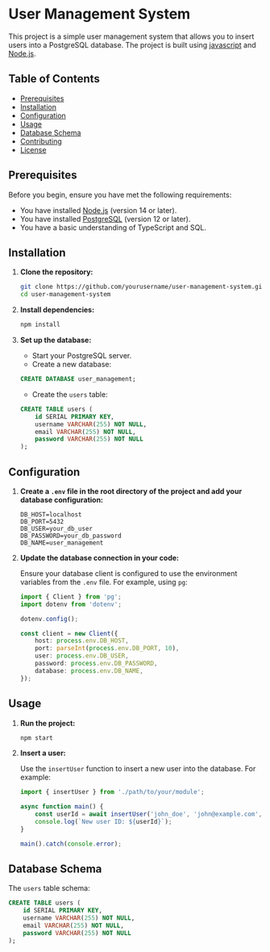 # User Management System

This project is a simple user management system that allows you to insert users into a PostgreSQL database. The project is built using [javascript](https://developer.mozilla.org/en-US/docs/Web/JavaScript) and [Node.js](https://nodejs.org/).

## Table of Contents

- [Prerequisites](#prerequisites)
- [Installation](#installation)
- [Configuration](#configuration)
- [Usage](#usage)
- [Database Schema](#database-schema)
- [Contributing](#contributing)
- [License](#license)

## Prerequisites

Before you begin, ensure you have met the following requirements:

- You have installed [Node.js](https://nodejs.org/) (version 14 or later).
- You have installed [PostgreSQL](https://www.postgresql.org/) (version 12 or later).
- You have a basic understanding of TypeScript and SQL.

## Installation

1. **Clone the repository:**

    ```bash
    git clone https://github.com/yourusername/user-management-system.git
    cd user-management-system
    ```

2. **Install dependencies:**

    ```bash
    npm install
    ```

3. **Set up the database:**

    - Start your PostgreSQL server.
    - Create a new database:

    ```sql
    CREATE DATABASE user_management;
    ```

    - Create the `users` table:

    ```sql
    CREATE TABLE users (
        id SERIAL PRIMARY KEY,
        username VARCHAR(255) NOT NULL,
        email VARCHAR(255) NOT NULL,
        password VARCHAR(255) NOT NULL
    );
    ```

## Configuration

1. **Create a `.env` file in the root directory of the project and add your database configuration:**

    ```env
    DB_HOST=localhost
    DB_PORT=5432
    DB_USER=your_db_user
    DB_PASSWORD=your_db_password
    DB_NAME=user_management
    ```

2. **Update the database connection in your code:**

    Ensure your database client is configured to use the environment variables from the `.env` file. For example, using `pg`:

    ```typescript
    import { Client } from 'pg';
    import dotenv from 'dotenv';

    dotenv.config();

    const client = new Client({
        host: process.env.DB_HOST,
        port: parseInt(process.env.DB_PORT, 10),
        user: process.env.DB_USER,
        password: process.env.DB_PASSWORD,
        database: process.env.DB_NAME,
    });
    ```

## Usage

1. **Run the project:**

    ```bash
    npm start
    ```

2. **Insert a user:**

    Use the `insertUser` function to insert a new user into the database. For example:

    ```javascript
    import { insertUser } from './path/to/your/module';

    async function main() {
        const userId = await insertUser('john_doe', 'john@example.com', 'securepassword');
        console.log(`New user ID: ${userId}`);
    }

    main().catch(console.error);
    ```

## Database Schema

The `users` table schema:

```sql
CREATE TABLE users (
    id SERIAL PRIMARY KEY,
    username VARCHAR(255) NOT NULL,
    email VARCHAR(255) NOT NULL,
    password VARCHAR(255) NOT NULL
);
